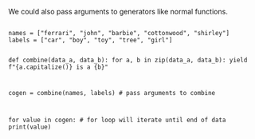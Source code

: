 We could also pass arguments to generators like normal functions. 

<Editor lang="python">
<code>
names = ["ferrari", "john", "barbie", "cottonwood", "shirley"]
labels = ["car", "boy", "toy", "tree", "girl"]

def combine(data_a, data_b):
  for a, b in zip(data_a, data_b):
    yield f"{a.capitalize()} is a {b}"
    
cogen = combine(names, labels) # pass arguments to combine

for value in cogen: # for loop will iterate until end of data
  print(value)
</code>
</Editor>
